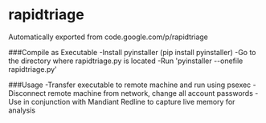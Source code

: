 # rapidtriage
Automatically exported from code.google.com/p/rapidtriage


###Compile as Executable
-Install pyinstaller (pip install pyinstaller)
-Go to the directory where rapidtriage.py is located
-Run 'pyinstaller --onefile rapidtriage.py'

###Usage
-Transfer executable to remote machine and run using psexec
-Disconnect remote machine from network, change all account passwords
-Use in conjunction with Mandiant Redline to capture live memory for analysis
